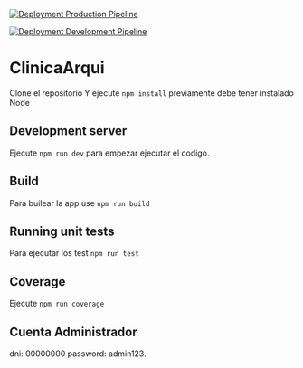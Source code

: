 
[![Deployment Production Pipeline](https://github.com/FernandoUNMSM/ClinicaArqui/actions/workflows/deploy_prod_to_vercel.yml/badge.svg)](https://github.com/FernandoUNMSM/ClinicaArqui/actions/workflows/deploy_prod_to_vercel.yml)

[![Deployment Development Pipeline](https://github.com/FernandoUNMSM/ClinicaArqui/actions/workflows/deploy_dev_to_vercel.yml/badge.svg)](https://github.com/FernandoUNMSM/ClinicaArqui/actions/workflows/deploy_dev_to_vercel.yml)

# ClinicaArqui

Clone el repositorio
Y ejecute `npm install` previamente debe tener instalado Node

## Development server

Ejecute `npm run dev` para empezar ejecutar el codigo.

## Build

Para builear la app use `npm run build`

## Running unit tests

Para ejecutar los test `npm run test`

## Coverage

Ejecute `npm run coverage`

## Cuenta Administrador

dni: 00000000
password: admin123.

